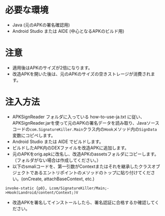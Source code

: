 # 必要な環境
- Java (元のAPKの署名確認用)
- Android Studio または AIDE (中心となるAPKのビルド用)

# 注意
- 適用後はAPKのサイズが2倍になります。
- 改造APKを開いた後は、元のAPKのサイズの空きストレージが消費されます。

# 注入方法
- APKSignReader フォルダに入っている how-to-use-ja.txt に従い、APKSignReader.jarを使って元のAPKの署名データを読み取り、Javaソースコードの`com.SignatureKiller.Main`クラス内の`Hook`メソッド内の`SignData`変数にコピペします。
- Android Studio または AIDE でビルドします。
- ビルドしたAPK内のDEXファイルを改造APKに追加します。
- 元のAPKをorig.apkに改名し、改造APKのassetsフォルダにコピーします。（フォルダがない場合は作成してください。）
- 以下のsmaliコードを、第一引数がContextまたはそれを継承したクラスオブジェクトであるエントリポイントのメソッドのトップに貼り付けてください。(onCreate, attachBaseContext, etc.)
```smali
invoke-static {p0}, Lcom/SignatureKiller/Main;->Hook(Landroid/content/Context;)V
````
- 改造APKを署名してインストールしたら、署名認証に合格するか確認してください。
